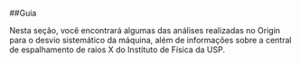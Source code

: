 ##Guia 

Nesta seção, você encontrará algumas das análises realizadas no Origin para o desvio sistemático da máquina, além de informações sobre a central de espalhamento de raios X do Instituto de Física da USP.
